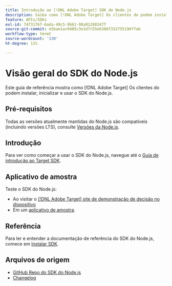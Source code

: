 ```yaml
---
title: Introdução ao [!DNL Adobe Target] SDK do Node.js
description: Saiba como [!DNL Adobe Target] Os clientes do podem instalar, inicializar e usar o SDK do Node.js.
feature: APIs/SDKs
exl-id: 74f31f6f-6ada-49c5-9b61-98a91288347f
source-git-commit: e5bae1ac9485c3e1d7c55e6386f332755196ffab
workflow-type: tm+mt
source-wordcount: '130'
ht-degree: 11%

---
```


# Visão geral do SDK do Node.js

Este guia de referência mostra como [!DNL Adobe Target] Os clientes do podem instalar, inicializar e usar o SDK do Node.js.

## Pré-requisitos

Todas as versões atualmente mantidas do Node.js são compatíveis (incluindo versões LTS), consulte [Versões da Node.js](https://en.wikipedia.org/wiki/Node.js#Releases).

## Introdução

Para ver como começar a usar o SDK do Node.js, navegue até o [Guia de introdução ao Target SDK](../sdk-guides/getting-started/getting-started.md).

## Aplicativo de amostra

Teste o SDK do Node.js:

* Ao visitar o [[!DNL Adobe Target] site de demonstração de decisão no dispositivo](https://github.com/adobe/on-device-decisioning-demo-site)
* Em um [aplicativo de amostra](../sdk-guides/sample-apps/sample-apps.md).

## Referência

Para ler e entender a documentação de referência do SDK do Node.js, comece em [Instalar SDK](install-sdk.md).

## Arquivos de origem

* [GitHub Repo do SDK do Node.js](https://github.com/adobe/target-nodejs-sdk)
* [Changelog](https://github.com/adobe/target-nodejs-sdk/blob/main/CHANGELOG.md)
&#x200B;&#x200B;
